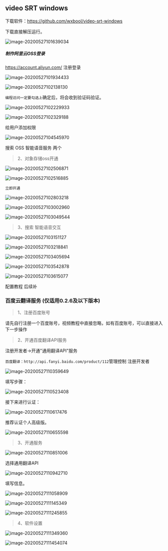 ## video SRT windows

下载软件：https://github.com/wxbool/video-srt-windows

下载直接解压运行。

![image-20200527101639034](images/image-20200527101639034.png)

##### 制作阿里云OSS登录

https://account.aliyun.com/ 注册登录

![image-20200527101934433](images/image-20200527101934433.png)

![image-20200527102138130](images/image-20200527102138130.png)

`编程访问一定要勾选上`确定后，将会收到验证码验证。

![image-20200527102229933](images/image-20200527102229933.png)

![image-20200527102329188](images/image-20200527102329188.png)

给用户添加权限

![image-20200527104545970](images/image-20200527104545970.png)

搜索 OSS 智能语音服务 两个

> 2、对象存储oss开通

![image-20200527102506871](images/image-20200527102506871.png)

![image-20200527102516885](images/image-20200527102516885.png)

`立即开通`

![image-20200527102803218](images/image-20200527102803218.png)

![image-20200527103002960](images/image-20200527103002960.png)

![image-20200527103049544](images/image-20200527103049544.png)

> 3、搜索 智能语音交互

![image-20200527103151127](images/image-20200527103151127.png)

![image-20200527103218841](images/image-20200527103218841.png)

![image-20200527103405694](images/image-20200527103405694.png)

![image-20200527103542878](images/image-20200527103542878.png)

![image-20200527103615077](images/image-20200527103615077.png)

配置教程 后续补





### 百度云翻译服务 **(仅适用0.2.6及以下版本)**

> 1、注册百度账号

请先自行注册一个百度账号，视频教程中直接忽略，如有百度账号，可以直接进入下一步操作

> 2、开通百度翻译API服务

注册开发者->开通"通用翻译API"服务

`百度翻译：http://api.fanyi.baidu.com/product/112`管理控制 注册开发者

![image-20200527110359649](images/image-20200527110359649.png)

填写步骤：

![image-20200527110523408](images/image-20200527110523408.png)

接下来进行认证：

![image-20200527110617476](images/image-20200527110617476.png)

推荐认证个人高级版。

![image-20200527110655598](images/image-20200527110655598.png)

> 3、开通服务

![image-20200527110851006](images/image-20200527110851006.png)

选择通用翻译API

![image-20200527110942710](images/image-20200527110942710.png)

填写信息。

![image-20200527111058909](images/image-20200527111058909.png)

![image-20200527111145349](images/image-20200527111145349.png)

![image-20200527111245855](images/image-20200527111245855.png)

> 4、软件设置

![image-20200527111349360](images/image-20200527111349360.png)

![image-20200527111454074](images/image-20200527111454074.png)

